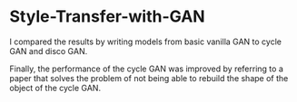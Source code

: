 # Style-Transfer-with-GAN

I compared the results by writing models from basic vanilla GAN to cycle GAN and disco GAN. 

  Finally, the performance of the cycle GAN was improved by referring to a paper that solves the problem of not being able to rebuild the shape of the object of the cycle GAN.
